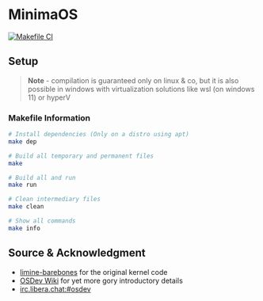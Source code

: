 # MinimaOS

[![Makefile CI](https://github.com/srwxr-xr-x/MinimaOS/actions/workflows/makefile.yml/badge.svg)](https://github.com/srwxr-xr-x/MinimaOS/actions/workflows/makefile.yml)

## Setup

> **Note** -
> compilation is guaranteed only on linux & co, but
> it is also possible in windows with virtualization
> solutions like wsl (on windows 11) or hyperV

### Makefile Information

```bash
# Install dependencies (Only on a distro using apt)
make dep

# Build all temporary and permanent files
make

# Build all and run
make run

# Clean intermediary files
make clean

# Show all commands
make info
```


## Source & Acknowledgment
* [limine-barebones](https://github.com/limine-bootloader/limine-barebones) for the original kernel code
* [OSDev Wiki](https://wiki.osdev.org/) for yet more gory introductory details
* [irc.libera.chat:#osdev](https://libera.irclog.whitequark.org/osdev)

